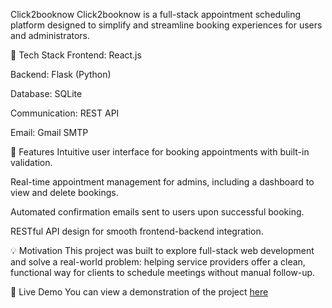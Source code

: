 Click2booknow
Click2booknow is a full-stack appointment scheduling platform designed to simplify and streamline booking experiences for users and administrators.

🔧 Tech Stack
Frontend: React.js

Backend: Flask (Python)

Database: SQLite

Communication: REST API

Email: Gmail SMTP

🚀 Features
Intuitive user interface for booking appointments with built-in validation.

Real-time appointment management for admins, including a dashboard to view and delete bookings.

Automated confirmation emails sent to users upon successful booking.

RESTful API design for smooth frontend-backend integration.

💡 Motivation
This project was built to explore full-stack web development and solve a real-world problem: helping service providers offer a clean, functional way for clients to schedule meetings without manual follow-up.

🔗 Live Demo
You can view a demonstration of the project [here]([url](https://yamanalbezrah.github.io/Personal-Website/click2booknow.html))
